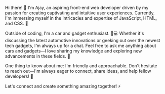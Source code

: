 <div>
  <p>
    Hi there! <span>👋</span> I'm Ajay, an aspiring front-end web developer driven by my passion for creating captivating and intuitive user experiences.
    Currently, I'm immersing myself in the intricacies and expertise of JavaScript, HTML, and CSS. <span>🌱</span>
  </p>
  <p>
    Outside of coding, I'm a car and gadget enthusiast. <span>🚗💻</span> Whether it's discussing the latest automotive innovations or geeking out over the newest tech gadgets, I'm always up for a chat.
    Feel free to ask me anything about cars and gadgets—I love sharing my knowledge and exploring new advancements in these fields. <span>💬</span>
  </p>
  <p>
    One thing to know about me: I'm friendly and approachable. Don't hesitate to reach out—I'm always eager to connect, share ideas, and help fellow developers! <span>💫</span>
  </p>
  <p>
    Let's connect and create something amazing together! <span>⚡</span>
  </p>
</div>


